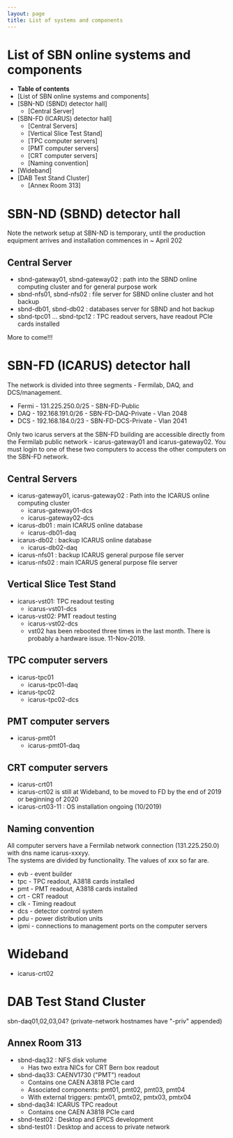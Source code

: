 ```yaml
---
layout: page
title: List of systems and components
---
```




List of SBN online systems and components
======================================================================================================

-   **Table of contents**
-   [List of SBN online systems and
    components]
-   [SBN-ND (SBND) detector hall]
    -   [Central Server]
-   [SBN-FD (ICARUS) detector hall]
    -   [Central Servers]
    -   [Vertical Slice Test Stand]
    -   [TPC computer servers]
    -   [PMT computer servers]
    -   [CRT computer servers]
    -   [Naming convention]
-   [Wideband]
-   [DAB Test Stand Cluster]
    -   [Annex Room 313]



SBN-ND (SBND) detector hall
========================================================================

Note the network setup at SBN-ND is temporary, until the production
equipment arrives and installation commences in \~ April 202



Central Server
------------------------------------------------

-   sbnd-gateway01, sbnd-gateway02 : path into the SBND online computing
    cluster and for general purpose work
-   sbnd-nfs01, sbnd-nfs02 : file server for SBND online cluster and hot
    backup
-   sbnd-db01, sbnd-db02 : databases server for SBND and hot backup
-   sbnd-tpc01 \... sbnd-tpc12 : TPC readout servers, have readout PCIe
    cards installed

More to come!!!



SBN-FD (ICARUS) detector hall
============================================================================

The network is divided into three segments - Fermilab, DAQ, and
DCS/management.

-   Fermi - 131.225.250.0/25 - SBN-FD-Public
-   DAQ - 192.168.191.0/26 - SBN-FD-DAQ-Private - Vlan 2048
-   DCS - 192.168.184.0/23 - SBN-FD-DCS-Private - Vlan 2041

Only two icarus servers at the SBN-FD building are accessible directly
from the Fermilab public network - icarus-gateway01 and
icarus-gateway02. You must login to one of these two computers to access
the other computers on the SBN-FD network.



Central Servers
--------------------------------------------------

-   icarus-gateway01, icarus-gateway02 : Path into the ICARUS online
    computing cluster
    -   icarus-gateway01-dcs
    -   icarus-gateway02-dcs
-   icarus-db01 : main ICARUS online database
    -   icarus-db01-daq
-   icarus-db02 : backup ICARUS online database
    -   icarus-db02-daq
-   icarus-nfs01 : backup ICARUS general purpose file server
-   icarus-nfs02 : main ICARUS general purpose file server



Vertical Slice Test Stand
----------------------------------------------------------------------

-   icarus-vst01: TPC readout testing
    -   icarus-vst01-dcs
-   icarus-vst02: PMT readout testing
    -   icarus-vst02-dcs
    -   vst02 has been rebooted three times in the last month. There is
        probably a hardware issue. 11-Nov-2019.



TPC computer servers
------------------------------------------------------------

-   icarus-tpc01
    -   icarus-tpc01-daq
-   icarus-tpc02
    -   icarus-tpc02-dcs



PMT computer servers
------------------------------------------------------------

-   icarus-pmt01
    -   icarus-pmt01-daq



CRT computer servers
------------------------------------------------------------

-   icarus-crt01
-   icarus-crt02 is still at Wideband, to be moved to FD by the end of
    2019 or beginning of 2020
-   icarus-crt03-11 : OS installation ongoing (10/2019)



Naming convention
------------------------------------------------------

All computer servers have a Fermilab network connection (131.225.250.0)
with dns name icarus-xxxyy.\
The systems are divided by functionality. The values of xxx so far are.

-   evb - event builder
-   tpc - TPC readout, A3818 cards installed
-   pmt - PMT readout, A3818 cards installed
-   crt - CRT readout
-   clk - Timing readout
-   dcs - detector control system
-   pdu - power distribution units
-   ipmi - connections to management ports on the computer servers



Wideband
====================================

-   icarus-crt02



DAB Test Stand Cluster
================================================================

sbn-daq01,02,03,04? (private-network hostnames have \"-priv\" appended)



Annex Room 313
------------------------------------------------

-   sbnd-daq32 : NFS disk volume
    -   Has two extra NICs for CRT Bern box readout
-   sbnd-daq33: CAENV1730 (\"PMT\") readout
    -   Contains one CAEN A3818 PCIe card
    -   Associated components: pmt01, pmt02, pmt03, pmt04
    -   With external triggers: pmtx01, pmtx02, pmtx03, pmtx04
-   sbnd-daq34: ICARUS TPC readout
    -   Contains one CAEN A3818 PCIe card
-   sbnd-test02 : Desktop and EPICS development
-   sbnd-test01 : Desktop and access to private network
